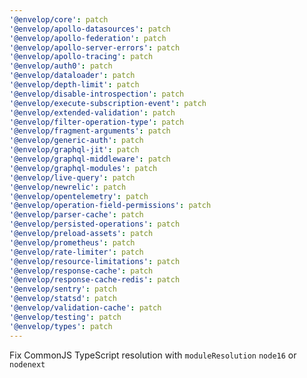 ```yaml
---
'@envelop/core': patch
'@envelop/apollo-datasources': patch
'@envelop/apollo-federation': patch
'@envelop/apollo-server-errors': patch
'@envelop/apollo-tracing': patch
'@envelop/auth0': patch
'@envelop/dataloader': patch
'@envelop/depth-limit': patch
'@envelop/disable-introspection': patch
'@envelop/execute-subscription-event': patch
'@envelop/extended-validation': patch
'@envelop/filter-operation-type': patch
'@envelop/fragment-arguments': patch
'@envelop/generic-auth': patch
'@envelop/graphql-jit': patch
'@envelop/graphql-middleware': patch
'@envelop/graphql-modules': patch
'@envelop/live-query': patch
'@envelop/newrelic': patch
'@envelop/opentelemetry': patch
'@envelop/operation-field-permissions': patch
'@envelop/parser-cache': patch
'@envelop/persisted-operations': patch
'@envelop/preload-assets': patch
'@envelop/prometheus': patch
'@envelop/rate-limiter': patch
'@envelop/resource-limitations': patch
'@envelop/response-cache': patch
'@envelop/response-cache-redis': patch
'@envelop/sentry': patch
'@envelop/statsd': patch
'@envelop/validation-cache': patch
'@envelop/testing': patch
'@envelop/types': patch
---
```


Fix CommonJS TypeScript resolution with `moduleResolution` `node16` or `nodenext`
